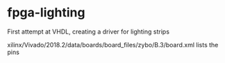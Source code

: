 # fpga-lighting

First attempt at VHDL, creating a driver for lighting strips

xilinx/Vivado/2018.2/data/boards/board_files/zybo/B.3/board.xml lists the pins


